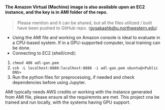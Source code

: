 #### The Amazon Virtual (Machine) image is also available upon an EC2 instance, and the key is in AMI folder of the repo. 

> Please mention and it can be shared, but all the files utilized / built have been pushed to GitHub repo. 
(gvsakashb@u.northwestern.edu)

*	Using the AMI file and working on Amazon console is ideal to evaluate in a CPU-based system. If in a GPU-supported computer, local training can be done.
*	Connecting to EC2 (shell/cmd): 
1. `chmod 400 adl-gan.pem`
2.	`ssh -L localhost:8888:localhost:8888 -i adl-gan.pem ubuntu@<Public DNS>`
3. 	Run the python files for preprocessing, if needed and check dependencies before using Jupyter.

AMI typically needs AWS credits or working with the instance generated from AMI file, please ensure all the requiremnts are met. This project cna be trained and run locally, with the systems having GPU support.
